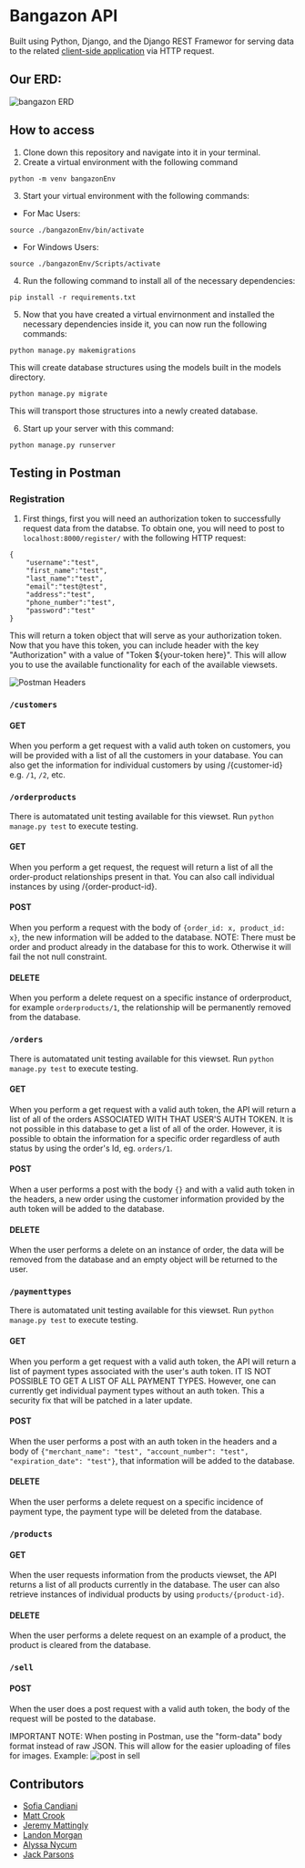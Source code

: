 # Bangazon API

Built using Python, Django, and the Django REST Framewor for serving data to the related [client-side application](https://github.com/nss-day-cohort-38/bangazon-ecommerce-web-app-ark-moon) via HTTP request.

## Our ERD:

![bangazon ERD](https://github.com/nss-day-cohort-38/bangazon-ecommerce-api-ark-moon/blob/JP-read-me/bangazonapi/images/BangazonERD_TheArkMoon.png)

## How to access

1. Clone down this repository and navigate into it in your terminal.
2. Create a virtual environment with the following command
```
python -m venv bangazonEnv
```
3. Start your virtual environment with the following commands:
* For Mac Users:
```
source ./bangazonEnv/bin/activate
```
* For Windows Users:
```
source ./bangazonEnv/Scripts/activate
```
4. Run the following command to install all of the necessary dependencies:
```
pip install -r requirements.txt
```
5. Now that you have created a virtual envirnonment and installed the necessary dependencies inside it, you can now run the following commands:
```
python manage.py makemigrations
```
This will create database structures using the models built in the models directory.
```
python manage.py migrate
```
This will transport those structures into a newly created database.

6. Start up your server with this command:
```
python manage.py runserver
```

## Testing in Postman

### Registration
1. First things, first you will need an authorization token to successfully request data from the databse. To obtain one, you will need to post to ```localhost:8000/register/``` with the following HTTP request:
```
{
	"username":"test",
	"first_name":"test",
	"last_name":"test",
	"email":"test@test",
	"address":"test",
	"phone_number":"test",
	"password":"test"
}
```
This will return a token object that will serve as your authorization token. Now that you have this token, you can include header with the key "Authorization" with a value of "Token ${your-token here}". This will allow you to use the available functionality for each of the available viewsets.

![Postman Headers](https://github.com/nss-day-cohort-38/bangazon-ecommerce-api-ark-moon/blob/JP-read-me/bangazonapi/images/BangazonPostmanHeaders.png)

### ```/customers```

#### GET

When you perform a get request with a valid auth token on customers, you will be provided with a list of all the customers in your database. You can also get the information for individual customers by using /{customer-id} e.g. ```/1```, ```/2```, etc.

### ```/orderproducts```

There is automatated unit testing available for this viewset. Run ```python manage.py test``` to execute testing.

#### GET

When you perform a get request, the request will return a list of all the order-product relationships present in that. You can also call individual instances by using /{order-product-id}.

#### POST

When you perform a request with the body of ```{order_id: x, product_id: x}```, the new information will be added to the database. NOTE: There must be order and product already in the database for this to work. Otherwise it will fail the not null constraint.

#### DELETE

When you perform a delete request on a specific instance of orderproduct, for example ```orderproducts/1```, the relationship will be permanently removed from the database.

### ```/orders```

There is automatated unit testing available for this viewset. Run ```python manage.py test``` to execute testing.

#### GET

When you perform a get request with a valid auth token, the API will return a list of all of the orders ASSOCIATED WITH THAT USER'S AUTH TOKEN. It is not possible in this database to get a list of all of the order. However, it is possible to obtain the information for a specific order regardless of auth status by using the order's Id, eg. ```orders/1```.

#### POST

When a user performs a post with the body ```{}``` and with a valid auth token in the headers, a new order using the customer information provided by the auth token will be added to the database.

#### DELETE

When the user performs a delete on an instance of order, the data will be removed from the database and an empty object will be returned to the user.

### ```/paymenttypes```

There is automatated unit testing available for this viewset. Run ```python manage.py test``` to execute testing.

#### GET

When you perform a get request with a valid auth token, the API will return a list of payment types associated with the user's auth token. IT IS NOT POSSIBLE TO GET A LIST OF ALL PAYMENT TYPES. However, one can currently get individual payment types without an auth token. This a security fix that will be patched in a later update.

#### POST

When the user performs a post with an auth token in the headers and a body of ```{"merchant_name": "test", "account_number": "test", "expiration_date": "test"}```, that information will be added to the database.

#### DELETE

When the user performs a delete request on a specific incidence of payment type, the payment type will be deleted from the database.

### ```/products```

#### GET

When the user requests information from the products viewset, the API returns a list of all products currently in the database. The user can also retrieve instances of individual products by using ```products/{product-id}```.

#### DELETE

When the user performs a delete request on an example of a product, the product is cleared from the database.

### ```/sell```

#### POST

When the user does a post request with a valid auth token, the body of the request will be posted to the database.

IMPORTANT NOTE: When posting in Postman, use the "form-data" body format instead of raw JSON. This will allow for the easier uploading of files for images. Example:
![post in sell](https://github.com/nss-day-cohort-38/bangazon-ecommerce-api-ark-moon/blob/JP-read-me/bangazonapi/images/BangazonPostmanPostProductBody.png)

## Contributors

* [Sofia Candiani](https://github.com/sncandiani)
* [Matt Crook](https://github.com/mattcrook)
* [Jeremy Mattingly](https://github.com/halcyonvagabond)
* [Landon Morgan](https://github.com/Iandonmorgan)
* [Alyssa Nycum](https://github.com/alyssanycum)
* [Jack Parsons](https://github.com/jcksnparsons)
